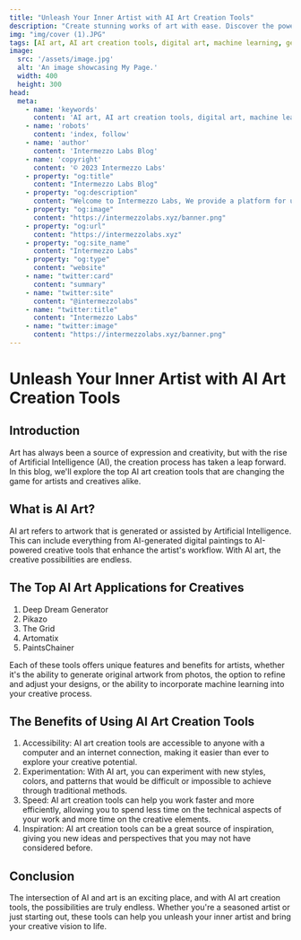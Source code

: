 ```yaml
---
title: "Unleash Your Inner Artist with AI Art Creation Tools"
description: "Create stunning works of art with ease. Discover the power of AI-generated art and learn how to turn your ideas into reality. Start creating today!"
img: "img/cover (1).JPG"
tags: [AI art, AI art creation tools, digital art, machine learning, generative art, computer vision, AI-generated art, AI-powered creativity, AI-assisted art]
image:
  src: '/assets/image.jpg'
  alt: 'An image showcasing My Page.'
  width: 400
  height: 300
head:
  meta:
    - name: 'keywords'
      content: 'AI art, AI art creation tools, digital art, machine learning, generative art, computer vision, AI-generated art, AI-powered creativity, AI-assisted art'
    - name: 'robots'
      content: 'index, follow'
    - name: 'author'
      content: 'Intermezzo Labs Blog'
    - name: 'copyright'
      content: '© 2023 Intermezzo Labs'
    - property: "og:title"
      content: "Intermezzo Labs Blog"
    - property: "og:description"
      content: "Welcome to Intermezzo Labs, We provide a platform for users to create, manage and trade digital assets. These platforms can be used for a variety of purposes, such as gaming, collectibles, and e-commerce. Intermezzo Labs is for anyone who wants to leverage blockchain technology."
    - property: "og:image"
      content: "https://intermezzolabs.xyz/banner.png"
    - property: "og:url"
      content: "https://intermezzolabs.xyz"
    - property: "og:site_name"
      content: "Intermezzo Labs"
    - property: "og:type"
      content: "website"
    - name: "twitter:card"
      content: "summary"
    - name: "twitter:site"
      content: "@intermezzolabs"
    - name: "twitter:title"
      content: "Intermezzo Labs"
    - name: "twitter:image"
      content: "https://intermezzolabs.xyz/banner.png"
---
```


# Unleash Your Inner Artist with AI Art Creation Tools

## Introduction
Art has always been a source of expression and creativity, but with the rise of Artificial Intelligence (AI), the creation process has taken a leap forward. In this blog, we'll explore the top AI art creation tools that are changing the game for artists and creatives alike.

## What is AI Art?
AI art refers to artwork that is generated or assisted by Artificial Intelligence. This can include everything from AI-generated digital paintings to AI-powered creative tools that enhance the artist's workflow. With AI art, the creative possibilities are endless.

## The Top AI Art Applications for Creatives
1. Deep Dream Generator
2. Pikazo
3. The Grid
4. Artomatix
5. PaintsChainer

Each of these tools offers unique features and benefits for artists, whether it's the ability to generate original artwork from photos, the option to refine and adjust your designs, or the ability to incorporate machine learning into your creative process.

## The Benefits of Using AI Art Creation Tools
1. Accessibility: AI art creation tools are accessible to anyone with a computer and an internet connection, making it easier than ever to explore your creative potential.
2. Experimentation: With AI art, you can experiment with new styles, colors, and patterns that would be difficult or impossible to achieve through traditional methods.
3. Speed: AI art creation tools can help you work faster and more efficiently, allowing you to spend less time on the technical aspects of your work and more time on the creative elements.
4. Inspiration: AI art creation tools can be a great source of inspiration, giving you new ideas and perspectives that you may not have considered before.

## Conclusion
The intersection of AI and art is an exciting place, and with AI art creation tools, the possibilities are truly endless. Whether you're a seasoned artist or just starting out, these tools can help you unleash your inner artist and bring your creative vision to life.
